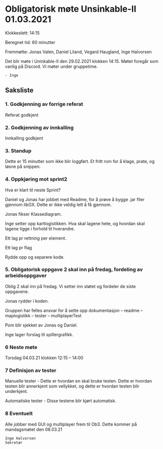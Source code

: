 # Obligatorisk møte Unsinkable-II 01.03.2021

Klokkeslett: 14:15

Beregnet tid: 60 minutter

Fremmøtte: Jonas Valen, Daniel Liland, Vegard Haugland, Inge Halvorsen

Det blir møte i Uninkable-II den 29.02.2021 klokken 14:15. Møtet foregår som vanlig på Discord. Vi møter under gruppetime.

    - Inge

## Saksliste

### 1. Godkjenning av forrige referat
Referat godkjent

### 2. Godkjenning av innkalling
Innkalling godkjent

### 3. Standup
Dette er 15 minutter som ikke blir loggført. Et fritt rom for å klage, prate, og løsne på snippen.

### 4. Oppkjøring mot sprint2
Hva er klart til neste Sprint?

Daniel og Jonas har jobbet med Readme, for å prøve å bygge .jar filer gjennom libGX. Dette er ikke veldig lett å få gjennom.

Jonas fikser Klassediagram.

Inge setter opp kartlogistikken. Hva skal lagene hete, og hvordan skal lagene ligge i forhold til hverandre.

Ett lag pr rettning per element.

Ett lag pr flag

Rydde opp og separere kode.

### 5. Obligatorisk oppgave 2 skal inn på fredag, fordeling av arbeidsoppgaver
Oblig 2 skal inn på fredag. Vi setter inn støtet og fordeler de siste oppgavene.

Jonas rydder i koden.

Gruppen har felles ansvar for å sette opp dokumentasjon – readme – maplogistikk – tester – multiplayerTest

Pom blir sjekket av Jonas og Daniel.

Inge lager forslag til spillergrafikk.

### 6 Neste møte
Torsdag 04.03.21 klokken 12:15 – 14:00

### 7 Definisjon av tester
Manuelle tester - Dette er hvordan en skal bruke testen. Dette er hvordan testen blir annerkjent som vellykket, og dette er hvordan testen blir underkjent.

Automatiske tester - Disse testene blir kjørt automatisk.

### 8 Eventuelt
Alle jobber med GUI og multiplayer frem til Ob3. Dette kommer på mandagsmøtet den 08.03.21

    Inge Halvorsen
    Sekretær